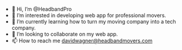 - 👋 Hi, I’m @HeadbandPro
- 👀 I’m interested in developing web app for professional movers. 
- 🌱 I’m currently learning how to turn my moving company into a tech company. 
- 💞️ I’m looking to collaborate on my web app. 
- 📫 How to reach me davidwagner@headbandmovers.com

<!---
HeadbandPro/HeadbandPro is a ✨ special ✨ repository because its `README.md` (this file) appears on your GitHub profile.
You can click the Preview link to take a look at your changes.
--->
